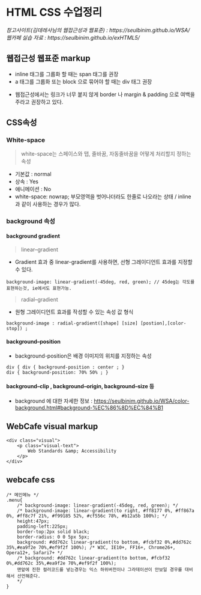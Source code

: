<h1>HTML CSS 수업정리 </h1>
<cite>참고사이트(김데레사님의 웹접근성과 웹표준) : https://seulbinim.github.io/WSA/ </cite><br>
<cite>웹카페 실습 자료 : https://seulbinim.github.io/exHTML5/</cite>


## 웹접근성 웹표준 markup
* inline 태그를 그룹화 할 때는 span 태그를 권장
* a 태그를 그룹화 또는 block 으로 묶어야 할 때는 div 태그 권장
- 웹접근성에서는 링크가 너무 붙지 않게 border 나 margin & padding 으로 여백을 주라고 권장하고 있다.


## CSS속성

### White-space
> white-space는 스페이스와 탭, 줄바꿈, 자동줄바꿈을 어떻게 처리할지 정하는 속성
* 기본값 : normal
* 상속 : Yes
* 애니메이션 : No
* white-space: nowrap; 부모영역을 벗어나더라도 한줄로 나오라는 상태 / inline과 같이 사용하는 경우가 많다.

### background 속성
#### background gradient
> linear–gradient
* Gradient 효과 중 linear-gradient를 사용하면, 선형 그레이디언트 효과를 지정할 수 있다.
```
background-image: linear-gradient(-45deg, red, green); // 45deg는 각도를 표현하는것, ie에서도 표현가능.

```
> radial–gradient
* 원형 그레이디언트 효과를 작성할 수 있는 속성 값 형식
```
background-image : radial-gradient([shape] [size] [postion],[color-stop]) ;

```

#### background–position
* background-position은 배경 이미지의 위치를 지정하는 속성
```
div { div { background-position : center ; }
div { background-position: 70% 50% ; }

```


#### background–clip , background–origin, background–size 등
* background 에 대한 자세한 정보 : https://seulbinim.github.io/WSA/color-background.html#background-%EC%86%8D%EC%84%B1 


## WebCafe visual markup
```
<div class="visual">
    <p class="visual-text">
        Web Standards &amp; Accessibility
    </p>
</div>
```

## webcafe css
```
/* 메인메뉴 */
.menu{
    /* background-image: linear-gradient(-45deg, red, green); */
    /* background-image: linear-gradient(to right, #ff8177 0%, #ff867a 0%, #ff8c7f 21%, #f99185 52%, #cf556c 78%, #b12a5b 100%); */
    height:47px;
    padding-left:225px;
    border-top:2px solid black;
    border-radius: 0 0 5px 5px;
    background: #dd762c linear-gradient(to bottom, #fcbf32 0%,#dd762c 35%,#ea9f2e 70%,#ef9f2f 100%); /* W3C, IE10+, FF16+, Chrome26+, Opera12+, Safari7+ */
    /* background: #dd762c linear-gradient(to bottom, #fcbf32 0%,#dd762c 35%,#ea9f2e 70%,#ef9f2f 100%); 
    맨앞에 진한 컬러코드를 넣는경우는 익스 하위버전이나 그라데이션이 안보일 경우를 대비해서 선언해준다.
    */
}
```